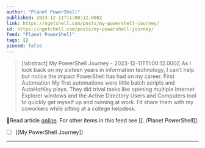 ```yaml
---
author: "Planet PowerShell"
published: 2023-12-11T11:00:12.000Z
link: https://ngetchell.com/posts/my-powershell-journey/
id: https://ngetchell.com/posts/my-powershell-journey/
feed: "Planet PowerShell"
tags: []
pinned: false
---
```

> [!abstract] My PowerShell Journey - 2023-12-11T11:00:12.000Z
> As I look back on my sixteen years in information technology, I can’t help but notice the impact PowerShell has had on my career. First Automation My first automations were little batch scripts and AutoHotKey plays. They did trival tasks like opening multiple Internet Explorer windows and the Active Directory Users and Computers tool to quickly get myself up and running at work. I’d share them with my coworkers while sitting at a college helpdesk.

🔗Read article [online](https://ngetchell.com/posts/my-powershell-journey/). For other items in this feed see [[../Planet PowerShell]].

- [ ] [[My PowerShell Journey]]
- - -

